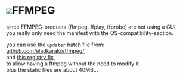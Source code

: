 <h1><img src="resource/icon.png"/>FFMPEG</h1>

since FFMPEG-products (ffmpeg, ffplay, ffprobe) are not using a GUI,<br/>
you really only need the manifest with the OS-compatibility-section.<br/>

you can use the <code>updater</code> batch file from:<br/>
<a href="https://github.com/eladkarako/ffmpeg/">github.com/eladkarako/ffmpeg/</a>,<br/>
and <a href="https://gist.github.com/eladkarako/d24d5ed3c917ef230b0fc990104f9fe6">this registry fix</a>,<br/>
to allow having a ffmpeg without the need to modify it..<br/>
plus the static files are about 40MB...
